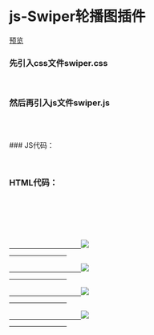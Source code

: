 # js-Swiper轮播图插件
[预览](https://lw1995.github.io/js-Swiper/)
### 先引入css文件swiper.css
<pre>
  <link rel="stylesheet" type="text/css" href="css/swiper.css" />
</pre>
### 然后再引入js文件swiper.js
<pre>
  <script src="js/swiper.js" type="text/javascript" charset="utf-8"></script>
</pre>
### JS代码：
<pre>
                 <script type="text/javascript">
			new Swiper({
				width: 1200, //宽度
				height: 500, //高度
				time: 3000, //自动切换时间
				showSwiperDots: true, //是否显示面板指示点
				showSwiperBtn: true //是否显示导航按钮
			});
                 </script>
</pre>

### HTML代码：	
<pre>
    <code>
        	<div class="swiper-container" id="swiper-container">
			<div id="swiper-wrapper">
				<a href="http://pic1.win4000.com/wallpaper/2019-08-26/5d63a0b14ad1c.jpg" target="_blank">
					<img src="http://pic1.win4000.com/wallpaper/2019-08-26/5d63a0b14ad1c.jpg" />
				</a>
				<a href="http://pic1.win4000.com/wallpaper/2019-08-26/5d63a0b3137c8.jpg" target="_blank">
					<img src="http://pic1.win4000.com/wallpaper/2019-08-26/5d63a0b3137c8.jpg" />
				</a>
				<a href="http://pic1.win4000.com/wallpaper/2019-08-26/5d63a0b527c38.jpg" target="_blank">
					<img src="http://pic1.win4000.com/wallpaper/2019-08-26/5d63a0b527c38.jpg" />
				</a>
				<a href="http://pic1.win4000.com/wallpaper/2019-08-26/5d63a0b7350c7.jpg" target="_blank">
					<img src="http://pic1.win4000.com/wallpaper/2019-08-26/5d63a0b7350c7.jpg" />
				</a>

			</div>
			<!-- 导航按钮 -->
			<div id="swiper-Btn"></div>
			<!-- 面板指示点 -->
			<div id="swiper-dots"></div>
		</div>
    </code>
</pre>


